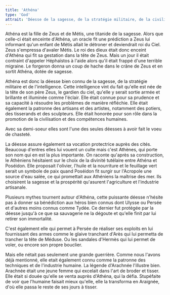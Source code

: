 ```yaml
---
title: 'Athéna'
type: 'God'
attrait: 'Déesse de la sagesse, de la stratégie militaire, de la civilisation et de la justice - Totem: Chouette'
---
```


Athéna est la fille de Zeus et de Métis, une titanide de la sagesse. Alors que celle-ci était enceinte d'Athéna, un oracle fit une prédiction a Zeus lui informant qu'un enfant de Métis allait le détroner et deviendrait roi du Ciel. Zeus s'empressa d'avaler Métis. Le roi des dieux était donc enceint d'Athéna qui fit sa gestation dans la tête de Zeus. Mais un jour il était contraint d'appeler Héphaïstos à l'aide alors qu'il était frappé d'une terrible migraine. Le forgeron donna un coup de hache dans le crâne de Zeus et en sortit Athéna, dotée de sagesse.



Athéna est donc la déesse bien connu de la sagesse, de la stratégie militaire et de l'intelligence. Cette intelligence vint du fait qu'elle est née de la tête de son père Zeus, le gardien du ciel, qu'elle y serait sortie armée et brillante et illuminée comme l'éclair. Elle était connue pour sa prudence et sa capacité à résoudre les problèmes de manière réfléchie. Elle était également la patronne des artisans et des artistes, notamment des potiers, des tisserands et des sculpteurs. Elle était honorée pour son rôle dans la promotion de la civilisation et des compétences humaines.

Avec sa demi-soeur elles sont l'une des seules déesses à avoir fait le voeu de chasteté.

La déesse assure également sa vocation protectrice auprès des cités. Beaucoup d'entres elles lui vouent un culte mais c'est Athènes, qui porte son nom qui en est la plus importante. On raconte qu'après sa construction, le Athèniens hésitaient sur le choix de la divinité tutélaire entre Athéna et Poséidon. Elle proposait l'olivier, l'huile et la nourriture et le feuillage vert serait un symbole de paix quand Poséidon fit surgir sur l'Acropole une source d'eau salée, ce qui promettait aux Athéniens la maîtrise des mer. Ils choisirent la sagesse et la prospérité qu'asurent l'agriculture et l'industrie artisanale.

Plusieurs mythes tournent autour d'Athéna, cette puissante déesse n'hésite pas à donner sa bénédiction aux héros bien connus dont Ulysse ou Persée et d'autres moins connus comme Tydée. Ce dernier fut protégée par la déesse jusqu'à ce que sa sauvagerie ne la dégoute et qu'elle finit par lui retirer son immortalité. 

C'est également elle qui permet à Persée de réaliser ses exploits en lui fournissant des armes comme le glaive tranchant d'Arès qui lui permetta de trancher la tête de Méduse. Ou les sandales d'Hermès qui lui permet de voler, ou encore son propre bouclier.

Mais elle nétait pas seulement une grande guerrière. Comme nous l'avons déjà mentionné, elle etait également connu comme la patronne des techniques et de l'industrie humaine. La légende d'Arachnée l'illustre bien. Arachnée était une jeune femme qui excelait dans l'art de broder et tisser. Elle était si douée qu'elle se venta auprès d'Athéna, qui la défia. Stupéfaite de voir que l'humaine faisait mieux qu'elle, elle la transforma en Araignée, d'où elle passa le reste de ses jours à tisser.
